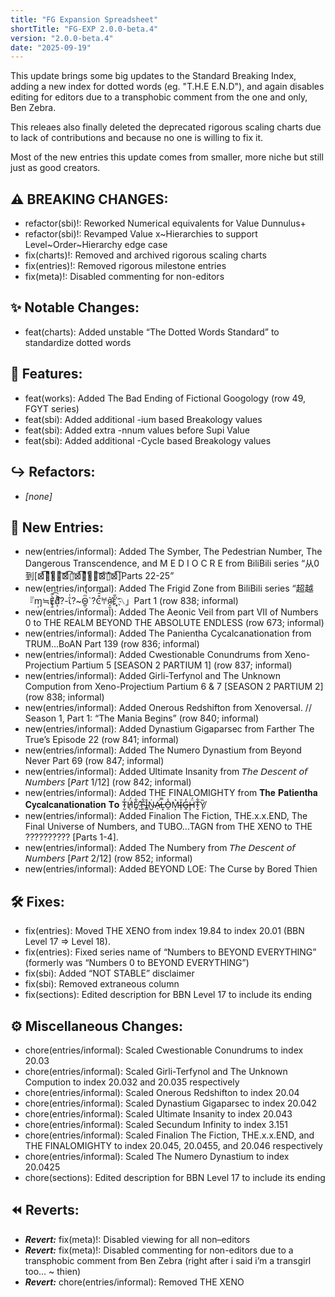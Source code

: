 ```yaml
---
title: "FG Expansion Spreadsheet"
shortTitle: "FG-EXP 2.0.0-beta.4"
version: "2.0.0-beta.4"
date: "2025-09-19"
---
```

This update brings some big updates to the Standard Breaking Index, adding a new index for dotted words (eg. "T.H.E E.N.D"), and again disables editing for editors due to a transphobic comment from the one and only, Ben Zebra.

This releaes also finally deleted the deprecated rigorous scaling charts due to lack of contributions and because no one is willing to fix it.

Most of the new entries this update comes from smaller, more niche but still just as good creators.

## ⚠️ BREAKING CHANGES:
* refactor(sbi)!: Reworked Numerical equivalents for Value Dunnulus+
* refactor(sbi)!: Revamped Value x\~Hierarchies to support Level\~Order\~Hierarchy edge case 
* fix(charts)!: Removed and archived rigorous scaling charts
* fix(entries)!: Removed rigorous milestone entries
* fix(meta)!: Disabled commenting for non-editors

## ✨ Notable Changes:
* feat(charts): Added unstable “The Dotted Words Standard” to standardize dotted words

## 🚀 Features:
* feat(works): Added The Bad Ending of Fictional Googology (row 49, FGYT series)
* feat(sbi): Added additional -ium based Breakology values
* feat(sbi): Added extra -nnum values before Supi Value
* feat(sbi): Added additional -Cycle based Breakology values

## ↪️ Refactors:
* _[none]_

## 📝 New Entries:
* new(entries/informal): Added The Symber, The Pedestrian Number, The Dangerous Transcendence, and M E D I O C R E from BiliBili series “从0到[⊠̔́͡「͌͗̓̽̎͠⊠̔́͡▯̓̕⊠̔́͡「͌͗̓̽̎͠⊠͒̕▯̓̈́̕⊠̔́͡]Parts 22-25”
* new(entries/informal): Added The Frigid Zone from BiliBili series “超越『󠐀ɱ̹≒Ɇ̘̱̀̃͡ɗ̸͙͌͐?-ɩ̑ͭ?~ʘ̴̪̹ͫ̚`?Ͼ͒̑͝𐀀я̛̝̫͛ԑͤ̋҉͉〽」Part 1 (row 838; informal)
* new(entries/informal): Added The Aeonic Veil from part VII of Numbers 0 to THE REALM BEYOND THE ABSOLUTE ENDLESS (row 673; informal)
* new(entries/informal): Added The Panientha Cycalcanationation from TRUM...BoAN Part 139 (row 836; informal)
* new(entries/informal): Added Cwestionable Conundrums from Xeno-Projectium Partium 5 [SEASON 2 PARTIUM 1] (row 837; informal)
* new(entries/informal): Added Girli-Terfynol and The Unknown Compution from Xeno-Projectium Partium 6 & 7 [SEASON 2 PARTIUM 2] (row 838; informal)
* new(entries/informal): Added Onerous Redshifton from Xenoversal. // Season 1, Part 1: “The Mania Begins” (row 840; informal)
* new(entries/informal): Added Dynastium Gigaparsec from Farther The True’s Episode 22 (row 841; informal)
* new(entries/informal): Added The Numero Dynastium from Beyond Never Part 69 (row 847; informal)
* new(entries/informal): Added Ultimate Insanity from 𝘛𝘩𝘦 𝘋𝘦𝘴𝘤𝘦𝘯𝘵 𝘰𝘧 𝘕𝘶𝘮𝘣𝘦𝘳𝘴 [𝘗𝘢𝘳𝘵 1/12] (row 842; informal)
* new(entries/informal): Added THE FINALOMIGHTY from 𝐓𝐡𝐞 𝐏𝐚𝐭𝐢𝐞𝐧𝐭𝐡𝐚 𝐂𝐲𝐜𝐚𝐥𝐜𝐚𝐧𝐚𝐭𝐢𝐨𝐧𝐚𝐭𝐢𝐨𝐧 𝐓𝐨 T̴̰̓Ḧ̸̩́E̸̯͋ ̷̺̽F̴̯͋I̴͇̊Ṅ̴̺A̵̠͘L̶͙̿O̶̯̾M̴͕͛Ĭ̶̩G̶̭̓Ḩ̴̈́T̴̮͋Y̸̩̏ 
* new(entries/informal): Added Finalion The Fiction, THE.x.x.END, The Final Universe of Numbers, and TUBO...TAGN from THE XENO to THE ?????????? [Parts 1-4].
* new(entries/informal): Added The Numbery from 𝘛𝘩𝘦 𝘋𝘦𝘴𝘤𝘦𝘯𝘵 𝘰𝘧 𝘕𝘶𝘮𝘣𝘦𝘳𝘴 [𝘗𝘢𝘳𝘵 2/12] (row 852; informal)
* new(entries/informal): Added BEYOND LOE: The Curse by Bored Thien

## 🛠️ Fixes:
* fix(entries): Moved THE XENO from index 19.84 to index 20.01 (BBN Level 17 => Level 18).
* fix(entries): Fixed series name of “Numbers to BEYOND EVERYTHING” (formerly was “Numbers 0 to BEYOND EVERYTHING”)
* fix(sbi): Added “NOT STABLE” disclaimer
* fix(sbi): Removed extraneous column
* fix(sections): Edited description for BBN Level 17 to include its ending

## ⚙️ Miscellaneous Changes:
* chore(entries/informal): Scaled Cwestionable Conundrums to index 20.03
* chore(entries/informal): Scaled Girli-Terfynol and The Unknown Compution to index 20.032 and 20.035 respectively
* chore(entries/informal): Scaled Onerous Redshifton to index 20.04
* chore(entries/informal): Scaled Dynastium Gigaparsec to index 20.042
* chore(entries/informal): Scaled Ultimate Insanity to index 20.043
* chore(entries/informal): Scaled Secundum Infinity to index 3.151
* chore(entries/informal): Scaled Finalion The Fiction, THE.x.x.END, and THE FINALOMIGHTY to index 20.045, 20.0455, and 20.046 respectively
* chore(entries/informal): Scaled The Numero Dynastium to index 20.0425
* chore(sections): Edited description for BBN Level 17 to include its ending

## ⏪ Reverts:
* _**Revert:**_ fix(meta)!: Disabled viewing for all non–editors
* _**Revert:**_ fix(meta)!: Disabled commenting for non-editors due to a transphobic comment from Ben Zebra (right after i said i’m a transgirl too… ~ thien)
* _**Revert:**_ chore(entries/informal): Removed THE XENO
